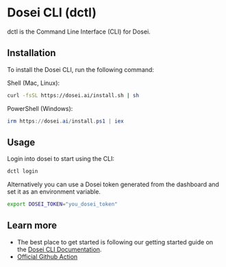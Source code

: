 # Dosei CLI (dctl)

dctl is the Command Line Interface (CLI) for Dosei.

## Installation

To install the Dosei CLI, run the following command:

Shell (Mac, Linux):

```bash
curl -fsSL https://dosei.ai/install.sh | sh
```

PowerShell (Windows):

```powershell
irm https://dosei.ai/install.ps1 | iex
```

## Usage

Login into dosei to start using the CLI:

```bash
dctl login
```

Alternatively you can use a Dosei token generated from the dashboard and set it as an environment variable.

```bash
export DOSEI_TOKEN="you_dosei_token"
```

## Learn more

* The best place to get started is following our getting started guide on the [Dosei CLI Documentation](https://docs.dosei.ai/cli).
* [Official Github Action](https://github.com/doseiai/setup-dctl)